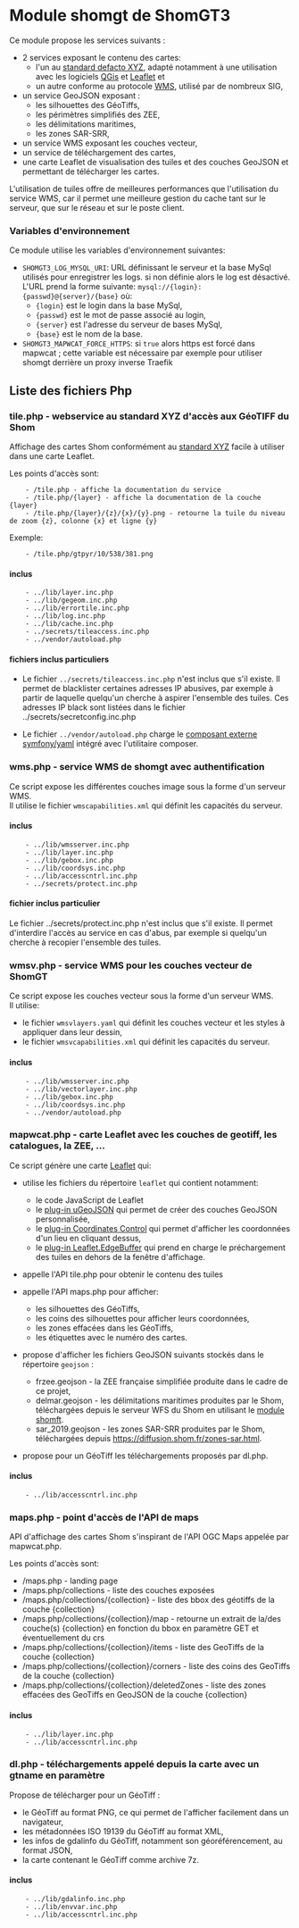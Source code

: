 # Module shomgt de ShomGT3

Ce module propose les services suivants :

- 2 services exposant le contenu des cartes:
  - l'un au [standard defacto XYZ](https://en.wikipedia.org/wiki/Tiled_web_map), adapté notamment à une utilisation 
    avec les logiciels [QGis](https://www.qgis.org/) et [Leaflet](https://leafletjs.com/) et
  - un autre conforme au protocole [WMS](https://www.ogc.org/standards/wms), utilisé par de nombreux SIG,
- un service GeoJSON exposant :
  - les silhouettes des GéoTiffs,
  - les périmètres simplifiés des ZEE,
  - les délimitations maritimes,
  - les zones SAR-SRR,
- un service WMS exposant les couches vecteur,
- un service de téléchargement des cartes,
- une carte Leaflet de visualisation des tuiles et des couches GeoJSON et permettant de télécharger les cartes.

L'utilisation de tuiles offre de meilleures performances que l'utilisation du service WMS,
car il permet une meilleure gestion du cache tant sur le serveur, que sur le réseau et sur le poste client.

### Variables d'environnement

Ce module utilise les variables d'environnement suivantes:

- `SHOMGT3_LOG_MYSQL_URI`: URL définissant le serveur et la base MySql utilisés pour enregistrer les logs.
  si non définie alors le log est désactivé.
  L'URL prend la forme suivante: `mysql://{login}:{passwd}@{server}/{base}` où:
  - `{login}` est le login dans la base MySql,
  - `{passwd}` est le mot de passe associé au login,
  - `{server}` est l'adresse du serveur de bases MySql,
  - `{base}` est le nom de la base.
- `SHOMGT3_MAPWCAT_FORCE_HTTPS`: si `true` alors https est forcé dans mapwcat ;
  cette variable est nécessaire par exemple pour utiliser shomgt derrière un proxy inverse Traefik

## Liste des fichiers Php

### tile.php - webservice au standard XYZ d'accès aux GéoTIFF du Shom
Affichage des cartes Shom conformément au [standard XYZ](https://en.wikipedia.org/wiki/Tiled_web_map)
facile à utiliser dans une carte Leaflet.

Les points d'accès sont:

        - /tile.php - affiche la documentation du service
        - /tile.php/{layer} - affiche la documentation de la couche {layer}
        - /tile.php/{layer}/{z}/{x}/{y}.png - retourne la tuile du niveau de zoom {z}, colonne {x} et ligne {y}
  
Exemple:

        - /tile.php/gtpyr/10/538/381.png
#### inclus
        - ../lib/layer.inc.php
        - ../lib/gegeom.inc.php
        - ../lib/errortile.inc.php
        - ../lib/log.inc.php
        - ../lib/cache.inc.php
        - ../secrets/tileaccess.inc.php
        - ../vendor/autoload.php
#### fichiers inclus particuliers
- Le fichier `../secrets/tileaccess.inc.php` n'est inclus que s'il existe.
  Il permet de blacklister certaines adresses IP abusives,
  par exemple à partir de laquelle quelqu'un cherche à aspirer l'ensemble des tuiles.
  Ces adresses IP black sont listées dans le fichier ../secrets/secretconfig.inc.php

- Le fichier `../vendor/autoload.php` charge le [composant externe symfony/yaml](../docs/composantexterne.md)
  intégré avec l'utilitaire composer.

### wms.php - service WMS de shomgt avec authentification
Ce script expose les différentes couches image sous la forme d'un serveur WMS.  
Il utilise le fichier `wmscapabilities.xml` qui définit les capacités du serveur.
#### inclus
        - ../lib/wmsserver.inc.php
        - ../lib/layer.inc.php
        - ../lib/gebox.inc.php
        - ../lib/coordsys.inc.php
        - ../lib/accesscntrl.inc.php
        - ../secrets/protect.inc.php
#### fichier inclus particulier
Le fichier ../secrets/protect.inc.php n'est inclus que s'il existe.
Il permet d'interdire l'accès au service en cas d'abus,
par exemple si quelqu'un cherche à recopier l'ensemble des tuiles.

### wmsv.php - service WMS pour les couches vecteur de ShomGT
Ce script expose les couches vecteur sous la forme d'un serveur WMS.  
Il utilise:

  - le fichier `wmsvlayers.yaml` qui définit les couches vecteur et les styles à appliquer dans leur dessin,
  - le fichier `wmsvcapabilities.xml` qui définit les capacités du serveur.
#### inclus
        - ../lib/wmsserver.inc.php
        - ../lib/vectorlayer.inc.php
        - ../lib/gebox.inc.php
        - ../lib/coordsys.inc.php
        - ../vendor/autoload.php

### mapwcat.php - carte Leaflet avec les couches de geotiff, les catalogues, la ZEE, ...
Ce script génère une carte [Leaflet](https://leafletjs.com/) qui:

- utilise les fichiers du répertoire `leaflet` qui contient notamment:
  - le code JavaScript de Leaflet
  - le [plug-in uGeoJSON](https://github.com/BenjaminVadant/leaflet-ugeojson)
    qui permet de créer des couches GeoJSON personnalisée,
  - le [plug-in Coordinates Control](https://github.com/zimmicz/Leaflet-Coordinates-Control)
    qui permet d'afficher les coordonnées d'un lieu en cliquant dessus,
  - le [plug-in Leaflet.EdgeBuffer](https://github.com/TolonUK/Leaflet.EdgeBuffer)
    qui prend en charge le préchargement des tuiles en dehors de la fenêtre d'affichage.
  
- appelle l'API tile.php pour obtenir le contenu des tuiles

- appelle l'API maps.php pour afficher:
  - les silhouettes des GéoTiffs,
  - les coins des silhouettes pour afficher leurs coordonnées,
  - les zones effacées dans les GéoTiffs,
  - les étiquettes avec le numéro des cartes.

- propose d'afficher les fichiers GeoJSON suivants stockés dans le répertoire `geojson` :
  - frzee.geojson - la ZEE française simplifiée produite dans le cadre de ce projet,
  - delmar.geojson - les délimitations maritimes produites par le Shom,
    téléchargées depuis le serveur WFS du Shom en utilisant le [module shomft](../shomft).
  - sar_2019.geojson - les zones SAR-SRR produites par le Shom,
    téléchargées depuis https://diffusion.shom.fr/zones-sar.html.

- propose pour un GéoTiff les téléchargements proposés par dl.php. 
#### inclus
        - ../lib/accesscntrl.inc.php

### maps.php - point d'accès de l'API de maps
API d'affichage des cartes Shom s'inspirant de l'API OGC Maps appelée par mapwcat.php.

Les points d'accès sont:

  - /maps.php - landing page
  - /maps.php/collections - liste des couches exposées
  - /maps.php/collections/{collection} - liste des bbox des géotiffs de la couche {collection}
  - /maps.php/collections/{collection}/map - retourne un extrait de la/des couche(s) {collection} en fonction du bbox en paramètre GET et éventuellement du crs
  - /maps.php/collections/{collection}/items - liste des GeoTiffs de la couche {collection}
  - /maps.php/collections/{collection}/corners - liste des coins des GeoTiffs de la couche {collection}
  - /maps.php/collections/{collection}/deletedZones - liste des zones effacées des GeoTiffs en GeoJSON de la couche {collection}
#### inclus
        - ../lib/layer.inc.php
        - ../lib/accesscntrl.inc.php

### dl.php - téléchargements appelé depuis la carte avec un gtname en paramètre
Propose de télécharger pour un GéoTiff :

- le GéoTiff au format PNG, ce qui permet de l'afficher facilement dans un navigateur,
- les métadonnées ISO 19139 du GéoTiff au format XML,
- les infos de gdalinfo du GéoTiff, notamment son géoréférencement, au format JSON,
- la carte contenant le GéoTiff comme archive 7z.

#### inclus
        - ../lib/gdalinfo.inc.php
        - ../lib/envvar.inc.php
        - ../lib/accesscntrl.inc.php
